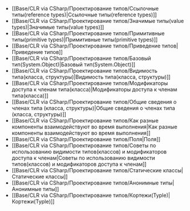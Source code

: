 - [[Base/CLR via CSharp/Проектирование типов/Ссылочные типы(reference types)\|Ссылочные типы(reference types)]]
- [[Base/CLR via CSharp/Проектирование типов/Значимые типы(value types)\|Значимые типы(value types)]]
- [[Base/CLR via CSharp/Проектирование типов/Примитивные типы(primitive types)\|Примитивные типы(primitive types)]]
- [[Base/CLR via CSharp/Проектирование типов/Приведение типов\|Приведение типов]]
- [[Base/CLR via CSharp/Проектирование типов/Базовый тип(System.Object)\|Базовый тип(System.Object)]]
- [[Base/CLR via CSharp/Проектирование типов/Видимость типа(класса, структуры)\|Видимость типа(класса, структуры)]]
- [[Base/CLR via CSharp/Проектирование типов/Модификаторы доступа к членам типа(класса)\|Модификаторы доступа к членам типа(класса)]]
- [[Base/CLR via CSharp/Проектирование типов/Общие сведения о членах типа (класса, структуры)\|Общие сведения о членах типа (класса, структуры)]]
- [[Base/CLR via CSharp/Проектирование типов/Как разные компоненты взаимодействуют во время выполнения\|Как разные компоненты взаимодействуют во время выполнения]]
- [[Base/CLR via CSharp/Проектирование типов/Поля\|Поля]]
- [[Base/CLR via CSharp/Проектирование типов/Советы по использованию видимости типов(классов) и модификаторов доступа к членам\|Советы по использованию видимости типов(классов) и модификаторов доступа к членам]]
- [[Base/CLR via CSharp/Проектирование типов/Статические классы\|Статические классы]]
- [[Base/CLR via CSharp/Проектирование типов/Анонимные типы\|Анонимные типы]]
- [[Base/CLR via CSharp/Проектирование типов/Кортежи(Typle)\|Кортежи(Typle)]]